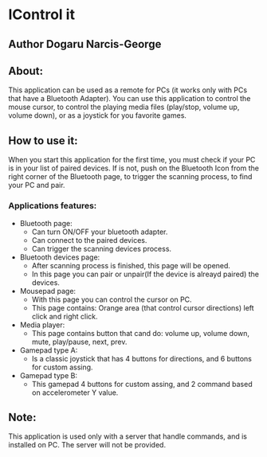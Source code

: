 # IControl it

## Author Dogaru Narcis-George

## About:
  This application can be used as a remote for PCs (it works only with PCs that have a Bluetooth Adapter). You can use this application to control the mouse cursor, to control the playing media files (play/stop, volume up, volume down), or as a joystick for you favorite games.
  
## How to use it:
  When you start this application for the first time, you must check if your PC is in your list of paired devices. If is not, push on the Bluetooth Icon from the right corner of the Bluetooth page, to trigger the scanning process, to find your PC and pair.
  ### Applications features:
  - Bluetooth page:
      - Can turn ON/OFF your bluetooth adapter.
      - Can connect to the paired devices.
      - Can trigger the scanning devices process.
  - Bluetooth devices page:
      - After scanning process is finished, this page will be opened.
      - In this page you can pair or unpair(If the device is alreayd paired) the devices.
  - Mousepad page:
      - With this page you can control the cursor on PC.
      - This page contains: Orange area (that control cursor directions) left click and right click.
  - Media player:
      - This page contains button that cand do: volume up, volume down, mute, play/pause, next, prev.
  - Gamepad type A:
      - Is a classic joystick that has 4 buttons for directions, and 6 buttons for custom assing.
  - Gamepad type B:
      - This gamepad 4 buttons for custom assing, and 2 command based on accelerometer Y value.
      
## Note:
  This application is used only with a server that handle commands, and is installed on PC. The server will not be provided.
